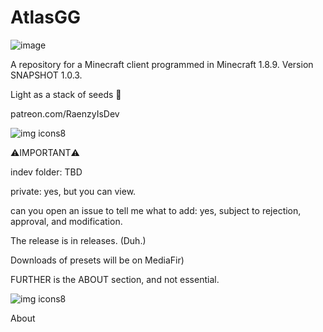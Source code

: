 # AtlasGG

![image](https://user-images.githubusercontent.com/132928035/236877829-86486a78-07ef-4276-bb20-bdacc56b20bc.png)

A repository for a Minecraft client programmed in Minecraft 1.8.9. Version SNAPSHOT 1.0.3.

Light as a stack of seeds 🌱

patreon.com/RaenzyIsDev


![img icons8](https://github.com/RaenzyIsDev/AtlasGG/assets/132928035/de042371-ed86-41c6-96e3-7a41841a00fe)

⚠️IMPORTANT⚠️

indev folder: TBD

private: yes, but you can view.

can you open an issue to tell me what to add: yes, subject to rejection, approval, and modification.

The release is in releases. (Duh.)

Downloads of presets will be on MediaFir)

FURTHER is the ABOUT section, and not essential.

![img icons8](https://github.com/RaenzyIsDev/AtlasGG/assets/132928035/1cdc05de-dad3-4007-afd9-c3d1bd79276e)


About
